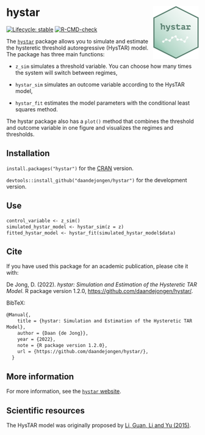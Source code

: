 # hystar <a href="https://daandejongen.github.io/hystar/"><img src="man/figures/logo.png" align="right" height="139" /></a>

<!-- badges: start -->
[![Lifecycle: stable](https://img.shields.io/badge/lifecycle-stable-green.svg)](https://lifecycle.r-lib.org/articles/stages.html#experimental)
[![R-CMD-check](https://github.com/daandejongen/hystar/actions/workflows/R-CMD-check.yaml/badge.svg)](https://github.com/daandejongen/hystar/actions/workflows/R-CMD-check.yaml)
<!-- badges: end -->

The [`hystar`](https://cran.r-project.org/web/packages/hystar/index.html) package allows you to simulate and estimate the hysteretic
threshold autoregressive (HysTAR) model. The package has three main functions: 

* `z_sim` simulates a threshold variable. You can choose how many times the
system will switch between regimes,

* `hystar_sim` simulates an outcome variable according to the HysTAR model,

* `hystar_fit` estimates the model parameters with the conditional least
squares method.

The hystar package also has a `plot()` method that combines the
threshold and outcome variable in one figure and visualizes the regimes and 
thresholds.

## Installation

`install.packages("hystar")` for the [CRAN](https://cran.r-project.org/web/packages/hystar/index.html) version.

`devtools::install_github("daandejongen/hystar")` for the development version.

## Use
```
control_variable <- z_sim()
simulated_hystar_model <- hystar_sim(z = z)
fitted_hystar_model <- hystar_fit(simulated_hystar_model$data)
```

## Cite

If you have used this package for an academic publication, please cite it with:

De Jong, D. (2022). _hystar: Simulation and Estimation of the Hysteretic TAR Model_. R package version 1.2.0, <https://github.com/daandejongen/hystar/>.

BibTeX:
```
@Manual{,
    title = {hystar: Simulation and Estimation of the Hysteretic TAR Model},
    author = {Daan {de Jong}},
    year = {2022},
    note = {R package version 1.2.0},
    url = {https://github.com/daandejongen/hystar/},
  }
```

## More information

For more information, see the [`hystar` website](https://daandejongen.github.io/hystar/).

## Scientific resources

The HysTAR model was originally proposed by [Li, Guan, Li and Yu (2015)](https://academic.oup.com/biomet/article-abstract/102/3/717/2365298?login=false).
